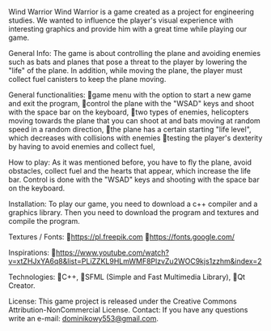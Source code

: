 Wind Warrior
Wind Warrior is a game created as a project for engineering studies. 
We wanted to influence the player's visual experience with interesting graphics and provide him with a great time while playing our game.

General Info:
The game is about controlling the plane and avoiding enemies such as bats and planes that pose a threat to the player by lowering the "life" of the plane. 
In addition, while moving the plane, the player must collect fuel canisters to keep the plane moving.

General functionalities:
game menu with the option to start a new game and exit the program,
control the plane with the "WSAD" keys and shoot with the space bar on the keyboard,
two types of enemies, helicopters moving towards the plane that you can shoot at and bats moving at random speed in a random direction,
the plane has a certain starting "life level", which decreases with collisions with enemies
testing the player's dexterity by having to avoid enemies and collect fuel,

How to play:
As it was mentioned before, you have to fly the plane, avoid obstacles, collect fuel and the hearts that appear, 
which increase the life bar. Control is done with the "WSAD" keys and shooting with the space bar on the keyboard.

Installation:
To play our game, you need to download a c++ compiler and a graphics library. 
Then you need to download the program and textures and compile the program.

Textures / Fonts:
https://pl.freepik.com
https://fonts.google.com/

Inspirations:
https://www.youtube.com/watch?v=xtZHJxYA6q8&list=PLiZZKL9HLmWMF8PlzvZu2WOC9kjs1zzhm&index=2

Technologies:
C++,
SFML (Simple and Fast Multimedia Library),
Qt Creator.

License:
This game project is released under the Creative Commons Attribution-NonCommercial License.
Contact:
If you have any questions write an e-mail: dominikowy553@gmail.com.
